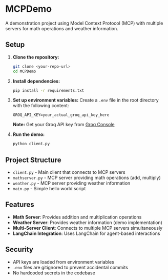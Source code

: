 # MCPDemo

A demonstration project using Model Context Protocol (MCP) with multiple servers for math operations and weather information.

## Setup

1. **Clone the repository:**
   ```bash
   git clone <your-repo-url>
   cd MCPDemo
   ```

2. **Install dependencies:**
   ```bash
   pip install -r requirements.txt
   ```

3. **Set up environment variables:**
   Create a `.env` file in the root directory with the following content:
   ```
   GROQ_API_KEY=your_actual_groq_api_key_here
   ```
   
   **Note:** Get your Groq API key from [Groq Console](https://console.groq.com/)

4. **Run the demo:**
   ```bash
   python client.py
   ```

## Project Structure

- `client.py` - Main client that connects to MCP servers
- `mathserver.py` - MCP server providing math operations (add, multiply)
- `weather.py` - MCP server providing weather information
- `main.py` - Simple hello world script

## Features

- **Math Server**: Provides addition and multiplication operations
- **Weather Server**: Provides weather information (demo implementation)
- **Multi-Server Client**: Connects to multiple MCP servers simultaneously
- **LangChain Integration**: Uses LangChain for agent-based interactions

## Security

- API keys are loaded from environment variables
- `.env` files are gitignored to prevent accidental commits
- No hardcoded secrets in the codebase
